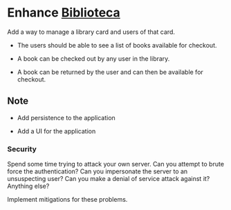 # Enhance [Biblioteca](https://github.com/AgarwalConsulting/Go-Training/tree/master/solutions/advanced/1/chi-router)

Add a way to manage a library card and users of that card.

- The users should be able to see a list of books available for checkout.

- A book can be checked out by any user in the library.

- A book can be returned by the user and can then be available for checkout.

## Note

- Add persistence to the application

- Add a UI for the application

### Security

Spend some time trying to attack your own server. Can you attempt to brute force the authentication? Can you impersonate the server to an unsuspecting user? Can you make a denial of service attack against it? Anything else?

Implement mitigations for these problems.
